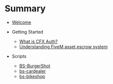 # Summary

- [Welcome](README.md)

- Getting Started
  - [What is CFX Auth?](getting-started/cfx-auth.md)
  - [Understanding FiveM asset escrow system](getting-started/escrow.md)

- Scripts
  - [BS-BurgerShot](doc_bs-burgershot/README.md)
  - [bs-cardealer](doc_bs-cardealer/README.md)
  - [bs-bikeshop](doc_bs-bikeshop/README.md)


